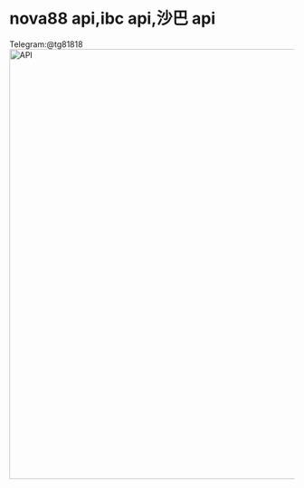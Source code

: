 # nova88 api,ibc api,沙巴 api
Telegram:@tg81818
<img width="760" alt="API" src="https://github.com/user-attachments/assets/c4e2b063-cc8a-4de3-b44c-4ea740f03db0" />
